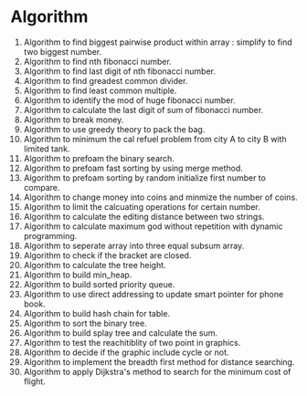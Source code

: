 # Algorithm

1. Algorithm to find biggest pairwise product within array :
simplify to find two biggest number.
2. Algorithm to find nth fibonacci number.
3. Algorithm to find last digit of nth fibonacci number.
4. Algorithm to find greadest common divider.
5. Algorithm to find least common multiple.
6. Algorithm to identify the mod of huge fibonacci number.
7. Algorithm to calculate the last digit of sum of fibonacci number.
8. Algorithm to break money.
9. Algorithm to use greedy theory to pack the bag.
10. Algorithm to minimum the cal refuel problem from city A to city B with limited tank.
11. Algorithm to prefoam the binary search.
12. Algorithm to prefoam fast sorting by using merge method.
13. Algorithm to prefoam sorting by random initialize first number to compare.
14. Algorithm to change money into coins and minmize the number of coins.
15. Algorithm to limit the calcuating operations for certain number.
16. Algorithm to calculate the editing distance between two strings.
17. Algorithm to calculate maximum god without repetition with dynamic programming.
18. Algorithm to seperate array into three equal subsum array.
19. Algorithm to check if the bracket are closed.
20. Algorithm to calculate the tree height.
21. Algorithm to build min_heap.
22. Algorithm to build sorted priority queue.
23. Algorithm to use direct addressing to update smart pointer for phone book.
24. Algorithm to build hash chain for table.
25. Algorithm to sort the binary tree.
26. Algorithm to build splay tree and calculate the sum.
27. Algorithm to test the reachitiblity of two point in graphics.
28. Algorithm to decide if the graphic include cycle or not.
29. Algorithm to implement the breadth first method for distance searching.
30. Algorithm to apply Dijkstra's method to search for the minimum cost of flight.
